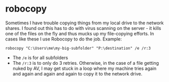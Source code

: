 # robocopy
Sometimes I have trouble copying things from my local drive to the network shares.  I found out this has to do with virus scanning on the server - it kills one of the files on the fly and thus mucks up my file-copying efforts.  In cases like these I use Robocopy to do the job.  Example:

    robocopy "C:\Users\me\my-big-subfolder" "P:\destination" /e /r:3
    
* The `/e` is for all subfolders
* The `/r:3` is to only do 3 retries.  Otherwise, in the case of a file getting nuked by AV, I may get stuck in a loop where my machine tries again and again and again and again to copy it to the network drive.